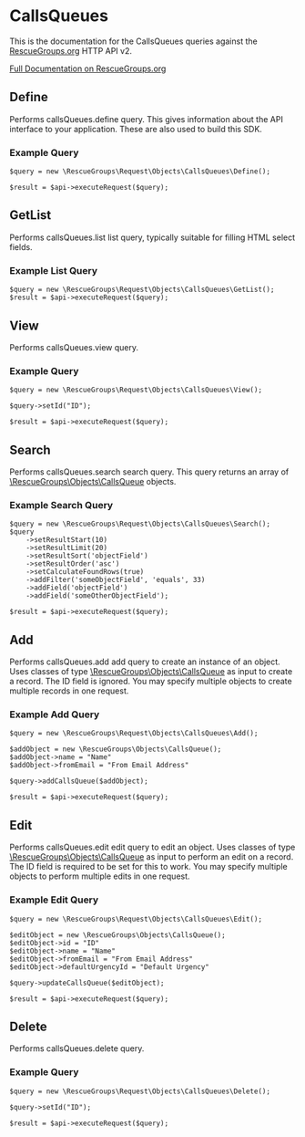 # CallsQueues

This is the documentation for the CallsQueues queries against the [RescueGroups.org](https://www.rescuegroups.org/) HTTP API v2.

[Full Documentation on RescueGroups.org](https://userguide.rescuegroups.org/display/APIDG/Object+definitions#Objectdefinitions-callsQueues)

## Define
Performs callsQueues.define query. This gives information about the API interface to your application. These are also used to build this SDK.

### Example Query

    $query = new \RescueGroups\Request\Objects\CallsQueues\Define();

    $result = $api->executeRequest($query);
## GetList
Performs callsQueues.list list query, typically suitable for filling HTML select fields.

### Example List Query

    $query = new \RescueGroups\Request\Objects\CallsQueues\GetList();
    $result = $api->executeRequest($query);
## View
Performs callsQueues.view query.

### Example Query

    $query = new \RescueGroups\Request\Objects\CallsQueues\View();

    $query->setId("ID");

    $result = $api->executeRequest($query);

## Search
Performs callsQueues.search search query. This query returns an array of [\RescueGroups\Objects\CallsQueue](../../../src/Objects/CallsQueue.php) objects.

### Example Search Query

    $query = new \RescueGroups\Request\Objects\CallsQueues\Search();
    $query
        ->setResultStart(10)
        ->setResultLimit(20)
        ->setResultSort('objectField')
        ->setResultOrder('asc')
        ->setCalculateFoundRows(true)
        ->addFilter('someObjectField', 'equals', 33)
        ->addField('objectField')
        ->addField('someOtherObjectField');

    $result = $api->executeRequest($query);
## Add
Performs callsQueues.add add query to create an instance of an object. Uses classes of type [\RescueGroups\Objects\CallsQueue](../../../src/Objects/CallsQueue.php) as input to create a record. The ID field is ignored. You may specify multiple objects to create multiple records in one request.

### Example Add Query

    $query = new \RescueGroups\Request\Objects\CallsQueues\Add();

    $addObject = new \RescueGroups\Objects\CallsQueue();
    $addObject->name = "Name"
    $addObject->fromEmail = "From Email Address"

    $query->addCallsQueue($addObject);

    $result = $api->executeRequest($query);
## Edit
Performs callsQueues.edit edit query to edit an object. Uses classes of type [\RescueGroups\Objects\CallsQueue](../../../src/Objects/CallsQueue.php) as input to perform an edit on a record. The ID field is required to be set for this to work. You may specify multiple objects to perform multiple edits in one request.

### Example Edit Query

    $query = new \RescueGroups\Request\Objects\CallsQueues\Edit();

    $editObject = new \RescueGroups\Objects\CallsQueue();
    $editObject->id = "ID"
    $editObject->name = "Name"
    $editObject->fromEmail = "From Email Address"
    $editObject->defaultUrgencyId = "Default Urgency"

    $query->updateCallsQueue($editObject);

    $result = $api->executeRequest($query);
## Delete
Performs callsQueues.delete query.

### Example Query

    $query = new \RescueGroups\Request\Objects\CallsQueues\Delete();

    $query->setId("ID");

    $result = $api->executeRequest($query);

